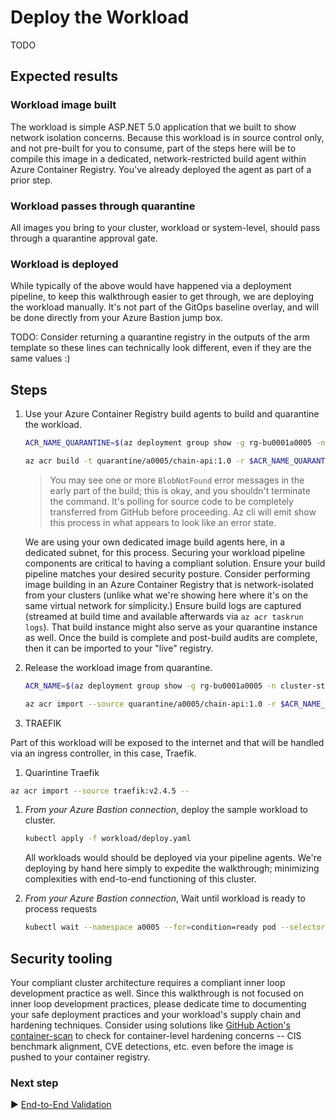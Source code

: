 # Deploy the Workload

TODO

<!-- The cluster now has an [Traefik configured with a TLS certificate](./13-secret-managment-and-ingress-controller.md). The last step in the process is to deploy the workload, which will demonstrate the system's functions. -->

## Expected results

### Workload image built

The workload is simple ASP.NET 5.0 application that we built to show network isolation concerns. Because this workload is in source control only, and not pre-built for you to consume, part of the steps here will be to compile this image in a dedicated, network-restricted build agent within Azure Container Registry. You've already deployed the agent as part of a prior step.

### Workload passes through quarantine

All images you bring to your cluster, workload or system-level, should pass through a quarantine approval gate.

### Workload is deployed

While typically of the above would have happened via a deployment pipeline, to keep this walkthrough easier to get through, we are deploying the workload manually. It's not part of the GitOps baseline overlay, and will be done directly from your Azure Bastion jump box.

TODO: Consider returning a quarantine registry in the outputs of the arm template so these lines can technically look different, even if they are the same values :)

## Steps

1. Use your Azure Container Registry build agents to build and quarantine the workload.

   ```bash
   ACR_NAME_QUARANTINE=$(az deployment group show -g rg-bu0001a0005 -n cluster-stamp --query properties.outputs.containerRegistryName.value -o tsv)

   az acr build -t quarantine/a0005/chain-api:1.0 -r $ACR_NAME_QUARANTINE --platform linux/amd64 --agent-pool acragent -f SimpleChainApi/Dockerfile https://github.com/mspnp/aks-secure-baseline#feature/regulated-web-api-ui:SimpleChainApi
   ```

   > You may see one or more `BlobNotFound` error messages in the early part of the build; this is okay, and you shouldn't terminate the command. It's polling for source code to be completely transferred from GitHub before proceeding. Az cli will emit show this process in what appears to look like an error state.

   We are using your own dedicated image build agents here, in a dedicated subnet, for this process. Securing your workload pipeline components are critical to having a compliant solution. Ensure your build pipeline matches your desired security posture. Consider performing image building in an Azure Container Registry that is network-isolated from your clusters (unlike what we're showing here where it's on the same virtual network for simplicity.) Ensure build logs are captured (streamed at build time and available afterwards via `az acr taskrun logs`). That build instance might also serve as your quarantine instance as well. Once the build is complete and post-build audits are complete, then it can be imported to your "live" registry.

1. Release the workload image from quarantine.

   ```bash
   ACR_NAME=$(az deployment group show -g rg-bu0001a0005 -n cluster-stamp --query properties.outputs.containerRegistryName.value -o tsv)

   az acr import --source quarantine/a0005/chain-api:1.0 -r $ACR_NAME_QUARANTINE -t live/a0005/chain-api:1.0 -n $ACR_NAME
   ```

1. TRAEFIK

  Part of this workload will be exposed to the internet and that will be handled via an ingress controller, in this case, Traefik.

1. Quarintine Traefik

  ```bash
  az acr import --source traefik:v2.4.5 --
  ```

1. _From your Azure Bastion connection_, deploy the sample workload to cluster.

   ```bash
   kubectl apply -f workload/deploy.yaml
   ```

   All workloads would should be deployed via your pipeline agents. We're deploying by hand here simply to expedite the walkthrough; minimizing complexities with end-to-end functioning of this cluster.

1. _From your Azure Bastion connection_, Wait until workload is ready to process requests

   ```bash
   kubectl wait --namespace a0005 --for=condition=ready pod --selector=app.kubernetes.io/name=TODO --timeout=90s
   ```

<!--

> :book: The Contoso app team is about to conclude this journey, but they need an app to test their new infrastructure. For this task they've picked out the venerable [ASP.NET Core Docker sample web app](https://github.com/dotnet/dotnet-docker/tree/master/samples/aspnetapp).

1. Deploy the ASP.NET Core Docker sample web app

   > The workload definition demonstrates the inclusion of a Pod Disruption Budget rule, ingress configuration, and pod (anti-)affinity rules for your reference.

   ```bash
   kubectl apply -f https://raw.githubusercontent.com/mspnp/aks-secure-baseline/main/workload/aspnetapp.yaml
   ```

1. Wait until is ready to process requests running

   ```bash
   kubectl wait --namespace a0008 --for=condition=ready pod --selector=app.kubernetes.io/name=aspnetapp --timeout=90s
   ```

1. Check your Ingress resource status as a way to confirm the AKS-managed Internal Load Balancer is functioning

   > In this moment your Ingress Controller (Traefik) is reading your ingress resource object configuration, updating its status, and creating a router to fulfill the new exposed workloads route. Please take a look at this and notice that the address is set with the Internal Load Balancer IP from the configured subnet.

   ```bash
   kubectl get ingress aspnetapp-ingress -n a0008
   ```

   > At this point, the route to the workload is established, SSL offloading configured, and a network policy is in place to only allow Traefik to connect to your workload. Therefore, please expect a `403` HTTP response if you attempt to connect to it directly.

1. Give a try and expect a `403` HTTP response

   ```bash
   kubectl -n a0008 run -i --rm --tty curl --image=mcr.microsoft.com/powershell --limits=cpu=200m,memory=128M -- curl -kI https://bu0001a0008-00.aks-ingress.contoso.com -w '%{remote_ip}\n'
   ```
-->

## Security tooling

Your compliant cluster architecture requires a compliant inner loop development practice as well. Since this walkthrough is not focused on inner loop development practices, please dedicate time to documenting your safe deployment practices and your workload's supply chain and hardening techniques. Consider using solutions like [GitHub Action's container-scan](https://github.com/Azure/container-scan) to check for container-level hardening concerns -- CIS benchmark alignment, CVE detections, etc. even before the image is pushed to your container registry.

### Next step

:arrow_forward: [End-to-End Validation](./15-validation.md)
